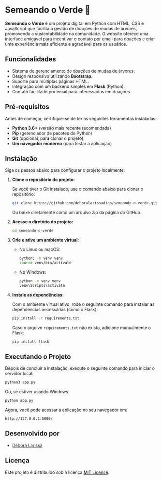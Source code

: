 # Semeando o Verde 🌱

**Semeando o Verde** é um projeto digital em Python com HTML, CSS e JavaScript que facilita a gestão de doações de mudas de árvores, promovendo a sustentabilidade na comunidade. O website oferece uma interface amigável para incentivar o contato por email para doações e criar uma experiência mais eficiente e agradável para os usuários.

## Funcionalidades

- Sistema de gerenciamento de doações de mudas de árvores.
- Design responsivo utilizando **Bootstrap**.
- Suporte para múltiplas páginas HTML.
- Integração com um backend simples em **Flask** (Python).
- Contato facilitado por email para interessados em doações.

## Pré-requisitos

Antes de começar, certifique-se de ter as seguintes ferramentas instaladas:

- **Python 3.6+** (versão mais recente recomendada)
- **Pip** (gerenciador de pacotes do Python)
- **Git** (opcional, para clonar o projeto)
- **Um navegador moderno** (para testar a aplicação)

## Instalação

Siga os passos abaixo para configurar o projeto localmente:

1. **Clone o repositório do projeto:**

   Se você tiver o Git instalado, use o comando abaixo para clonar o repositório:

   ```bash
   git clone https://github.com/deboralarissadias/semeando-o-verde.git
   ```

   Ou baixe diretamente como um arquivo zip da página do GitHub.

2. **Acesse o diretório do projeto:**

   ```bash
   cd semeando-o-verde
   ```

3. **Crie e ative um ambiente virtual:**

   - No Linux ou macOS:

     ```bash
     python3 -m venv venv
     source venv/bin/activate
     ```

   - No Windows:

     ```bash
     python -m venv venv
     venv\Scripts\activate
     ```

4. **Instale as dependências:**

   Com o ambiente virtual ativo, rode o seguinte comando para instalar as dependências necessárias (como o Flask):

   ```bash
   pip install -r requirements.txt
   ```

   Caso o arquivo `requirements.txt` não exista, adicione manualmente o Flask:

   ```bash
   pip install flask
   ```

## Executando o Projeto

Depois de concluir a instalação, execute o seguinte comando para iniciar o servidor local:

```bash
python3 app.py
```

Ou, se estiver usando Windows:

```bash
python app.py
```

Agora, você pode acessar a aplicação no seu navegador em:

```
http://127.0.0.1:5000/
```

## Desenvolvido por

- [Débora Larissa](https://github.com/deboralarissadias)

## Licença

Este projeto é distribuído sob a licença [MIT License](https://github.com/deboralarissadias/semeando-o-verde/blob/main/LICENSE).
